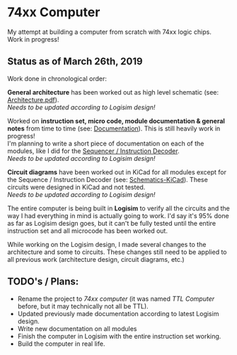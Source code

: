 # 74xx Computer

My attempt at building a computer from scratch with 74xx logic chips.  
Work in progress!

## Status as of March 26th, 2019

Work done in chronological order:

**General architecture** has been worked out as high level schematic (see: [Architecture.pdf](https://github.com/DutchMaker/TTL-computer/blob/master/Documentation/Architecture.pdf)).  
_Needs to be updated according to Logisim design!_

Worked on **instruction set, micro code, module documentation & general notes** from time to time (see: [Documentation](https://github.com/DutchMaker/TTL-computer/tree/master/Documentation)). This is still heavily work in progress!  
I'm planning to write a short piece of documentation on each of the modules, like I did for the [Sequencer / Instruction Decoder](https://github.com/DutchMaker/TTL-computer/blob/master/Documentation/Blogs/02-Sequencer-Instruction-Decoder.md).  
_Needs to be updated according to Logisim design!_

**Circuit diagrams** have been worked out in KiCad for all modules except for the Sequence / Instruction Decoder (see: [Schematics-KiCad](https://github.com/DutchMaker/TTL-computer/tree/master/Circuits/Schematics-KiCad)). These circuits were designed in KiCad and not tested.  
_Needs to be updated according to Logisim design!_

The entire computer is being built in **Logisim** to verify all the circuits and the way I had everything in mind is actually going to work. I'd say it's 95% done as far as Logisim design goes, but it can't be fully tested until the entire instruction set and all microcode has been worked out.  

While working on the Logisim design, I made several changes to the architecture and some to circuits. These changes still need to be applied to all previous work (architecture design, circuit diagrams, etc.)

## TODO's / Plans:

- Rename the project to _74xx computer_ (it was named _TTL Computer_ before, but it may technically not all be TTL).
- Updated previously made documentation according to latest Logisim design.
- Write new documentation on all modules
- Finish the computer in Logisim with the entire instruction set working.
- Build the computer in real life.